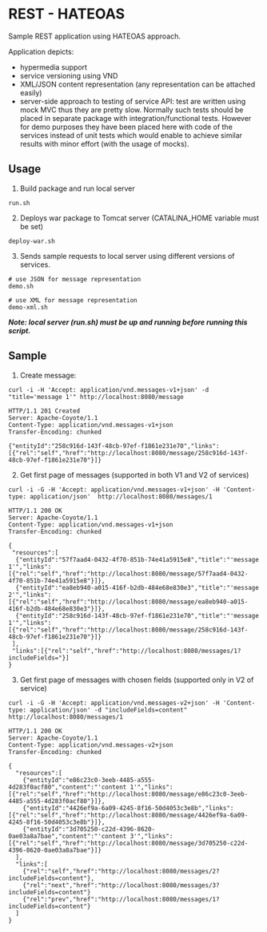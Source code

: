# REST - HATEOAS

Sample REST application using HATEOAS approach.

Application depicts:
- hypermedia support
- service versioning using VND
- XML/JSON content representation (any representation can be attached easily)
- server-side approach to testing of service API:
    test are written using mock MVC thus they are pretty slow.
    Normally such tests should be placed in separate package with integration/functional tests.
    However for demo purposes they have been placed here with code of the services
    instead of unit tests which would enable to achieve similar results with minor effort (with the usage of mocks).

## Usage

1) Build package and run local server

```
run.sh
```

2) Deploys war package to Tomcat server (CATALINA_HOME variable must be set)

```
deploy-war.sh
```

3) Sends sample requests to local server using different versions of services.

```
# use JSON for message representation
demo.sh
```

```
# use XML for message representation
demo-xml.sh
```

***Note: local server (run.sh) must be up and running before running this script.***

## Sample

1) Create message:

```
curl -i -H 'Accept: application/vnd.messages-v1+json' -d "title='message 1'" http://localhost:8080/message

HTTP/1.1 201 Created
Server: Apache-Coyote/1.1
Content-Type: application/vnd.messages-v1+json
Transfer-Encoding: chunked

{"entityId":"258c916d-143f-48cb-97ef-f1861e231e70","links":[{"rel":"self","href":"http://localhost:8080/message/258c916d-143f-48cb-97ef-f1861e231e70"}]}
```

2) Get first page of messages (supported in both V1 and V2 of services)

```
curl -i -G -H 'Accept: application/vnd.messages-v1+json' -H 'Content-type: application/json'  http://localhost:8080/messages/1

HTTP/1.1 200 OK
Server: Apache-Coyote/1.1
Content-Type: application/vnd.messages-v1+json
Transfer-Encoding: chunked

{
 "resources":[
  {"entityId":"57f7aad4-0432-4f70-851b-74e41a5915e8","title":"'message 1'","links":[{"rel":"self","href":"http://localhost:8080/message/57f7aad4-0432-4f70-851b-74e41a5915e8"}]},
  {"entityId":"ea8eb940-a015-416f-b2db-484e68e830e3","title":"'message 2'","links":[{"rel":"self","href":"http://localhost:8080/message/ea8eb940-a015-416f-b2db-484e68e830e3"}]},
  {"entityId":"258c916d-143f-48cb-97ef-f1861e231e70","title":"'message 1'","links":[{"rel":"self","href":"http://localhost:8080/message/258c916d-143f-48cb-97ef-f1861e231e70"}]}
 ],
 "links":[{"rel":"self","href":"http://localhost:8080/messages/1?includeFields="}]
}
```

3) Get first page of messages with chosen fields (supported only in V2 of service)

```
curl -i -G -H 'Accept: application/vnd.messages-v2+json' -H 'Content-type: application/json' -d "includeFields=content"  http://localhost:8080/messages/1

HTTP/1.1 200 OK
Server: Apache-Coyote/1.1
Content-Type: application/vnd.messages-v2+json
Transfer-Encoding: chunked

{
  "resources":[
    {"entityId":"e86c23c0-3eeb-4485-a555-4d283f0acf80","content":"'content 1'","links":[{"rel":"self","href":"http://localhost:8080/message/e86c23c0-3eeb-4485-a555-4d283f0acf80"}]},
    {"entityId":"4426ef9a-6a09-4245-8f16-50d4053c3e8b","links":[{"rel":"self","href":"http://localhost:8080/message/4426ef9a-6a09-4245-8f16-50d4053c3e8b"}]},
    {"entityId":"3d705250-c22d-4396-8620-0ae03a8a7bae","content":"'content 3'","links":[{"rel":"self","href":"http://localhost:8080/message/3d705250-c22d-4396-8620-0ae03a8a7bae"}]}
  ],
  "links":[
    {"rel":"self","href":"http://localhost:8080/messages/2?includeFields=content"},
    {"rel":"next","href":"http://localhost:8080/messages/3?includeFields=content"}
    {"rel":"prev","href":"http://localhost:8080/messages/1?includeFields=content"}
  ]
}
```
